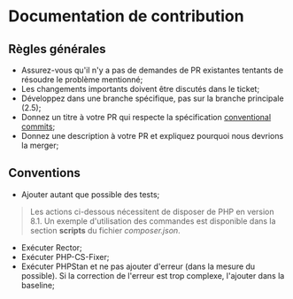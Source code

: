 # Documentation de contribution

## Règles générales

- Assurez-vous qu'il n'y a pas de demandes de PR existantes tentants de résoudre le problème mentionné;
- Les changements importants doivent être discutés dans le ticket;
- Développez dans une branche spécifique, pas sur la branche principale (2.5);
- Donnez un titre à votre PR qui respecte la spécification [conventional commits](https://www.conventionalcommits.org/en/v1.0.0/);
- Donnez une description à votre PR et expliquez pourquoi nous devrions la merger;

## Conventions

- Ajouter autant que possible des tests;
> Les actions ci-dessous nécessitent de disposer de PHP en version 8.1. Un exemple d'utilisation des commandes est disponible dans la section **scripts** du fichier _composer.json_.
- Exécuter Rector;
- Exécuter PHP-CS-Fixer;
- Exécuter PHPStan et ne pas ajouter d'erreur (dans la mesure du possible). Si la correction de l'erreur est trop complexe, l'ajouter dans la baseline;